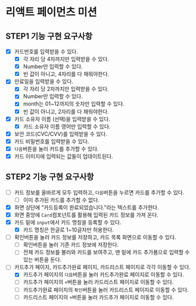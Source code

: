 # 리액트 페이먼츠 미션

## STEP1 기능 구현 요구사항

- [x] 카드번호를 입력받을 수 있다.
  - [x] 각 자리 당 4자까지만 입력받을 수 있다.
  - [x] Number만 입력할 수 있다.
  - [x] 빈 값이 아니고, 4자리를 다 채워야한다.
- [x] 만료일을 입력받을 수 있다.
  - [x] 각 자리 당 2자까지만 입력받을 수 있다.
  - [x] Number만 입력할 수 있다.
  - [x] month는 01~12까지의 숫자만 입력할 수 있다.
  - [x] 빈 값이 아니고, 2자리를 다 채워야한다.
- [x] 카드 소유자 이름 (선택)을 입력받을 수 있다.
  - [x] 카드 소유자 이름 영어만 입력할 수 있다.
- [x] 보안 코드(CVC/CVV)를 입력받을 수 있다.
- [x] 카드 비밀번호를 입력받을 수 있다.
- [x] `다음`버튼을 눌러 카드를 추가할 수 있다.
- [x] 카드 이미지에 입력되는 값들이 업데이트된다.

## STEP2 기능 구현 요구사항

- [ ] 카드 정보를 올바르게 모두 입력하고, `다음`버튼을 누르면 카드를 추가할 수 있다.
  - [ ] 이미 추가된 카드를 추가할 수 없다.
- [x] 화면 상단에 "카드등록이 완료되었습니다."라는 텍스트를 추가한다.
- [x] 화면 중앙에 `Card`컴포넌트를 활용해 입력된 카드 정보를 가져 온다.
- [x] 카드 밑에 `input`에서 카드 명칭을 등록할 수 있다.
  - [x] 카드 명칭은 한글로 1~10글자만 허용한다.
- [ ] 확인버튼을 눌러 카드 정보를 저장하고, 카드 목록 화면으로 이동할 수 있다.
  - [ ] 확인버튼을 눌러 기존 카드 정보에 저장한다.
  - [ ] 전체 카드 정보를 불러와 카드를 보여주고, 맨 밑에 카드 추가폼으로 입력할 수 있는 버튼을 둔다.
- [ ] 카드추가 페이지, 카드추가완료 페이지, 카드리스트 페이지로 각각 이동할 수 있다.
  - [x] 카드추가 페이지의 `다음`버튼을 눌러 카드추가완료 페이지로 이동할 수 있다.
  - [ ] 카드추가 페이지의 `<`버튼을 눌러 카드리스트 페이지로 이동할 수 있다.
  - [ ] 카드추가완료 페이지의 `확인`버튼을 눌러 카드리스트 페이지로 이동할 수 있다.
  - [ ] 카드리스트 페이지의 `+`버튼을 눌러 카드추가 페이지로 이동할 수 있다.
